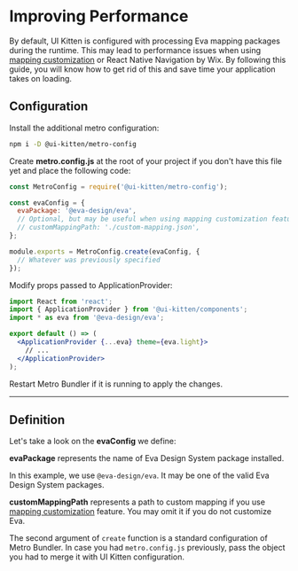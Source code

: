 # Improving Performance

By default, UI Kitten is configured with processing Eva mapping packages during the runtime. This may lead to performance issues when using [mapping customization](design-system/customize-mapping) or React Native Navigation by Wix. By following this guide, you will know how to get rid of this and save time your application takes on loading.

## Configuration

Install the additional metro configuration:

```bash
npm i -D @ui-kitten/metro-config
```

Create **metro.config.js** at the root of your project if you don't have this file yet and place the following code:

```js
const MetroConfig = require('@ui-kitten/metro-config');

const evaConfig = {
  evaPackage: '@eva-design/eva',
  // Optional, but may be useful when using mapping customization feature.
  // customMappingPath: './custom-mapping.json',
};

module.exports = MetroConfig.create(evaConfig, {
  // Whatever was previously specified
});
```

Modify props passed to ApplicationProvider:

```jsx
import React from 'react';
import { ApplicationProvider } from '@ui-kitten/components';
import * as eva from '@eva-design/eva';

export default () => (
  <ApplicationProvider {...eva} theme={eva.light}>
    // ...
  </ApplicationProvider>
);
```
Restart Metro Bundler if it is running to apply the changes.

<hr>

## Definition

Let's take a look on the **evaConfig** we define:

**evaPackage** represents the name of Eva Design System package installed.

In this example, we use `@eva-design/eva`.
It may be one of the valid Eva Design System packages.

**customMappingPath** represents a path to custom mapping if you use [mapping customization](design-system/customize-mapping) feature. You may omit it if you do not customize Eva.

The second argument of `create` function is a standard configuration of Metro Bundler. In case you had `metro.config.js` previously, pass the object you had to merge it with UI Kitten configuration.
